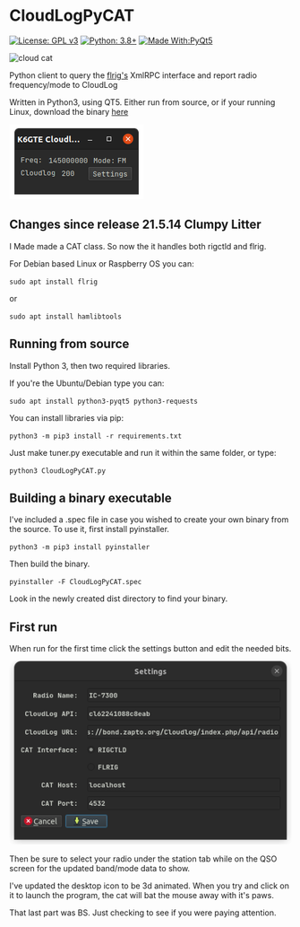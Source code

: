 # CloudLogPyCAT

[![License: GPL v3](https://img.shields.io/badge/License-GPLv3-blue.svg)](https://www.gnu.org/licenses/gpl-3.0)  [![Python: 3.8+](https://img.shields.io/badge/python-3.8+-blue.svg)](https://www.python.org/downloads/)  [![Made With:PyQt5](https://img.shields.io/badge/Made%20with-PyQt5-red)](https://pypi.org/project/PyQt5/)  

![cloud cat](https://github.com/mbridak/CloudLogPyCAT/raw/master/pic/cloudcat.png)

Python client to query the [flrig's](http://w1hkj.com/files/flrig/) XmlRPC interface and report radio frequency/mode to CloudLog

Written in Python3, using QT5. Either run from source, or if your running Linux, download the binary [here](https://github.com/mbridak/CloudLogPyCAT/releases/download/21.5.14/CloudLogPyCAT)

![main screen](./pic/screen.png)

## Changes since release 21.5.14 Clumpy Litter

I Made made a CAT class. So now the it handles both rigctld and flrig.

For Debian based Linux or Raspberry OS you can:

`sudo apt install flrig`

or

`sudo apt install hamlibtools`

## Running from source

Install Python 3, then two required libraries.

If you're the Ubuntu/Debian type you can:

`sudo apt install python3-pyqt5 python3-requests`

You can install libraries via pip:

`python3 -m pip3 install -r requirements.txt`

Just make tuner.py executable and run it within the same folder, or type:

`python3 CloudLogPyCAT.py`

## Building a binary executable

I've included a .spec file in case you wished to create your own binary from the source. To use it, first install pyinstaller.

`python3 -m pip3 install pyinstaller`

Then build the binary.

`pyinstaller -F CloudLogPyCAT.spec`

Look in the newly created dist directory to find your binary.

## First run

When run for the first time click the settings button and edit the needed bits.

![settings screen](pic/settings.png)

Then be sure to select your radio under the station tab while on the QSO screen for the updated band/mode data to show.

I've updated the desktop icon to be 3d animated. When you try and click on it to launch the program, the cat will bat the mouse away with it's paws.

That last part was BS. Just checking to see if you were paying attention.

